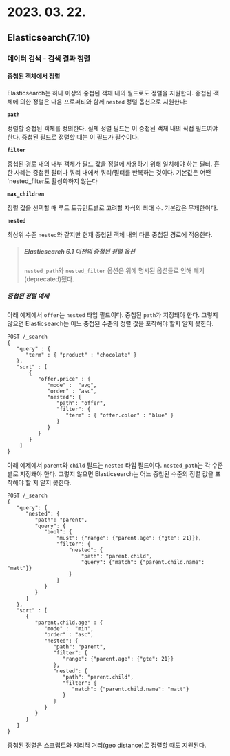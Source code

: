# 2023. 03. 22.

## Elasticsearch(7.10)

### 데이터 검색 - 검색 결과 정렬

#### 중첩된 객체에서 정렬

Elasticsearch는 하나 이상의 중첩된 객체 내의 필드로도 정렬을 지원한다. 중첩된 객체에 의한 정렬은 다음 프로퍼티와 함께 `nested` 정렬 옵션으로 지원한다:

**`path`**

정렬할 중첩된 객체를 정의한다. 실제 정렬 필드는 이 중첩된 객체 내의 직접 필드여야 한다. 중첩된 필드로 정렬할 때는 이 필드가 필수이다.

**`filter`**

중첩된 경로 내의 내부 객체가 필드 값을 정렬에 사용하기 위해 일치해야 하는 필터. 흔한 사례는 중첩된 필터나 쿼리 내에서 쿼리/필터를 반복하는 것이다. 기본값은 어떤 `nested_filter도 활성화하지 않는다

**`max_children`**

정렬 값을 선택할 때 루트 도큐먼트별로 고려할 자식의 최대 수. 기본값은 무제한이다.

**`nested`**

최상위 수준 `nested`와 같지만 현재 중첩된 객체 내의 다른 중첩된 경로에 적용한다.

> ##### Elasticsearch 6.1 이전의 중첩된 정렬 옵션
>
> `nested_path`와 `nested_filter` 옵션은 위에 명시된 옵션들로 인해 폐기(deprecated)됐다.

##### 중첩된 정렬 예제

아래 예제에서 `offer`는 `nested` 타입 필드이다. 중첩된 `path`가 지정돼야 한다. 그렇지 않으면 Elasticsearch는 어느 중첩된 수준의 정렬 값을 포착해야 할지 알지 못한다.

```http
POST /_search
{
   "query" : {
      "term" : { "product" : "chocolate" }
   },
   "sort" : [
       {
          "offer.price" : {
             "mode" :  "avg",
             "order" : "asc",
             "nested": {
                "path": "offer",
                "filter": {
                   "term" : { "offer.color" : "blue" }
                }
             }
          }
       }
    ]
}
```

아래 예제에서 `parent`와 `child` 필드는 `nested` 타입 필드이다. `nested_path`는 각 수준별로 지정돼야 한다. 그렇지 않으면 Elasticsearch는 어느 중첩된 수준의 정렬 값을 포착해야 할 지 알지 못한다.

```http
POST /_search
{
   "query": {
      "nested": {
         "path": "parent",
         "query": {
            "bool": {
                "must": {"range": {"parent.age": {"gte": 21}}},
                "filter": {
                    "nested": {
                        "path": "parent.child",
                        "query": {"match": {"parent.child.name": "matt"}}
                    }
                }
            }
         }
      }
   },
   "sort" : [
      {
         "parent.child.age" : {
            "mode" :  "min",
            "order" : "asc",
            "nested": {
               "path": "parent",
               "filter": {
                  "range": {"parent.age": {"gte": 21}}
               },
               "nested": {
                  "path": "parent.child",
                  "filter": {
                     "match": {"parent.child.name": "matt"}
                  }
               }
            }
         }
      }
   ]
}
```

중첩된 정렬은 스크립트와 지리적 거리(geo distance)로 정렬할 때도 지원된다.


